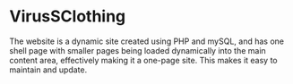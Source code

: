 # VirusSClothing
The website is a dynamic site created using PHP and mySQL, and has one shell page with smaller pages being loaded dynamically into the main content area, effectively making it a one-page site. This makes it easy to maintain and update.
